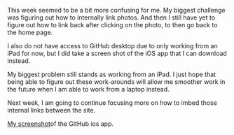 This week seemed to be a bit more confusing for me. My biggest challenge was figuring out how to internally link photos. And then I still have yet to figure out how to link back after clicking on the photo, to then go back to the home page. 

I also do not have access to GitHub desktop due to only working from an iPad for now, but I did take a screen shot of the iOS app that I can download instead. 

My biggest problem still stands as working from an iPad. I just hope that being able to figure out these work-arounds will allow me smoother work in the future when I am able to work from a laptop instead. 

Next week, I am going to continue focusing more on how to imbed those internal links between the site. 

[My screenshot](./images/assignment5-screenshot/)of the GitHub ios app. 
